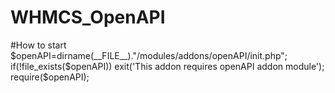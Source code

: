 # WHMCS_OpenAPI

#How to start
$openAPI=dirname(__FILE__)."/modules/addons/openAPI/init.php";
if(!file_exists($openAPI)) exit('This addon requires openAPI addon module');
require($openAPI);


